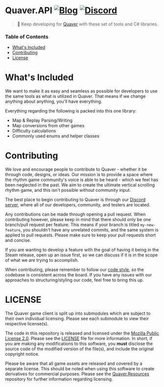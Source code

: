 # Quaver.API [![Blog](https://img.shields.io/badge/Blog-Read-blue.svg)](https://blog.quavergame.com) [![Discord](https://discordapp.com/api/guilds/354206121386573824/widget.png?style=shield)](https://discord.gg/nJa8VFr)

>📖 Keep developing for [Quaver](https://github.com/Swan/Quaver) with these set of tools and C# libraries.

### Table of Contents ###
* [What's Included](https://github.com/Swan/Quaver-API#whats-included)
* [Contributing](https://github.com/Swan/Quaver-API#contributing)
* [License](https://github.com/Swan/Quaver-API#license)

# What's Included
We want to make it as easy and seamless as possible for developers to use the same tools as what is utilized in Quaver. That means if we change anything about anything, you'll have everything.

Everything regarding the following is packed into this one library:

* Map & Replay Parsing/Writing
* Map conversions from other games
* Difficulty calculations
* Commonly used enums and helper classes

# Contributing 
We love and encourage people to contribute to Quaver - whether it be through code, designs, or ideas. Our mission is to provide a space where the rhythm game community's voice is able to be heard - which we feel has been neglected in the past. We aim to create the ultimate vertical scrolling rhythm game, and this isn't possible without community input.

The best place to begin contributing to Quaver is through our [Discord server](https://discord.gg/nJa8VFr), where all of our developers, community, and testers are located.

Any contributions can be made through opening a pull request. When contributing however, please keep in mind that there should only be one branch/pull request per feature. This means if your branch is titled `my-new-feature`, you shouldn't have any unrelated commits, and the same system is applied to pull requests. Please make sure to keep your pull requests short and concise.

If you are wanting to develop a feature with the goal of having it being in the Steam release, open up an issue first, so we can discuss if it is in the scope of what we are trying to accomplish.

When contributing, please remember to follow our [code style](https://github.com/Swan/Quaver/blob/release/CODESTYLE.md), so the codebase is consistent across the board. If you have any issues with our approaches to structuring/styling our code, feel free to bring this up.

# LICENSE

The Quaver game client is split up into submodules which are subject to their own individual licensing. Please see each submodule to view their respective license(s).

The code in this repository is released and licensed under the [Mozilla Public License 2.0](https://github.com/Swan/Quaver.API/blob/master/LICENSE). Please see the [LICENSE](https://github.com/Swan/Quaver.API/blob/master/LICENSE) file for more information. In short, if you are making any modifications to this software, you **must** disclose the source code of the modified version of the file(s), and include the original copyright notice.

Please be aware that all game assets are released and covered by a separate license. This should be noted when using this software to create derivatives for commercial purposes. Please see the [Quaver.Resources](https://github.com/Swan/Quaver.Resources) repository for further information regarding licensing.